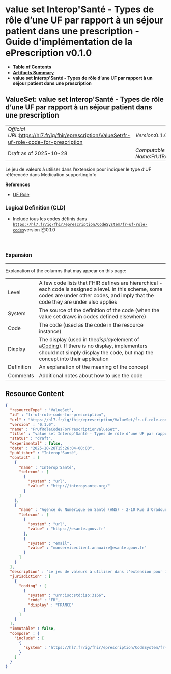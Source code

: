 # value set Interop'Santé - Types de rôle d’une UF par rapport à un séjour patient dans une prescription - Guide d'implémentation de la ePrescription v0.1.0

* [**Table of Contents**](toc.md)
* [**Artifacts Summary**](artifacts.md)
* **value set Interop'Santé - Types de rôle d’une UF par rapport à un séjour patient dans une prescription**

## ValueSet: value set Interop'Santé - Types de rôle d’une UF par rapport à un séjour patient dans une prescription 

| | |
| :--- | :--- |
| *Official URL*:https://hl7.fr/ig/fhir/eprescription/ValueSet/fr-uf-role-code-for-prescription | *Version*:0.1.0 |
| Draft as of 2025-10-28 | *Computable Name*:FrUfRoleCodesForPrescriptionValueSet |

 
Le jeu de valeurs à utiliser dans l’extension pour indiquer le type d’UF référencée dans Medication.supportingInfo 

 **References** 

* [UF Role](StructureDefinition-fr-uf-role.md)

### Logical Definition (CLD)

* Include tous les codes définis dans [`https://hl7.fr/ig/fhir/eprescription/CodeSystem/fr-uf-role-codes`](CodeSystem-fr-uf-role-codes.md)version 📦0.1.0

 

### Expansion

-------

 Explanation of the columns that may appear on this page: 

| | |
| :--- | :--- |
| Level | A few code lists that FHIR defines are hierarchical - each code is assigned a level. In this scheme, some codes are under other codes, and imply that the code they are under also applies |
| System | The source of the definition of the code (when the value set draws in codes defined elsewhere) |
| Code | The code (used as the code in the resource instance) |
| Display | The display (used in the*display*element of a[Coding](http://hl7.org/fhir/R4/datatypes.html#Coding)). If there is no display, implementers should not simply display the code, but map the concept into their application |
| Definition | An explanation of the meaning of the concept |
| Comments | Additional notes about how to use the code |



## Resource Content

```json
{
  "resourceType" : "ValueSet",
  "id" : "fr-uf-role-code-for-prescription",
  "url" : "https://hl7.fr/ig/fhir/eprescription/ValueSet/fr-uf-role-code-for-prescription",
  "version" : "0.1.0",
  "name" : "FrUfRoleCodesForPrescriptionValueSet",
  "title" : "value set Interop'Santé - Types de rôle d’une UF par rapport à un séjour patient dans une prescription",
  "status" : "draft",
  "experimental" : false,
  "date" : "2025-10-28T15:26:04+00:00",
  "publisher" : "Interop'Santé",
  "contact" : [
    {
      "name" : "Interop'Santé",
      "telecom" : [
        {
          "system" : "url",
          "value" : "http://interopsante.org/"
        }
      ]
    },
    {
      "name" : "Agence du Numérique en Santé (ANS) - 2-10 Rue d'Oradour-sur-Glane, 75015 Paris",
      "telecom" : [
        {
          "system" : "url",
          "value" : "https://esante.gouv.fr"
        },
        {
          "system" : "email",
          "value" : "monserviceclient.annuaire@esante.gouv.fr"
        }
      ]
    }
  ],
  "description" : "Le jeu de valeurs à utiliser dans l'extension pour indiquer le type d'UF référencée dans Medication.supportingInfo",
  "jurisdiction" : [
    {
      "coding" : [
        {
          "system" : "urn:iso:std:iso:3166",
          "code" : "FR",
          "display" : "FRANCE"
        }
      ]
    }
  ],
  "immutable" : false,
  "compose" : {
    "include" : [
      {
        "system" : "https://hl7.fr/ig/fhir/eprescription/CodeSystem/fr-uf-role-codes"
      }
    ]
  }
}

```
